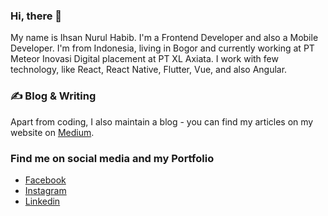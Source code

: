 ### Hi, there 👋

My name is Ihsan Nurul Habib. I'm a Frontend Developer and also a Mobile Developer. I'm from Indonesia, living in Bogor and currently working at PT Meteor Inovasi Digital placement at PT XL Axiata. I work with few technology, like React, React Native, Flutter, Vue, and also Angular.

### &#x270d; Blog & Writing

Apart from coding, I also maintain a blog - you can find my articles on my website on [Medium](https://medium.com/@ihsan.inh).

### Find me on social media and my Portfolio
* [Facebook](https://facebook.com/ihsan.n.habib/)
* [Instagram](https://www.instagram.com/ihsan_inh/)
* [Linkedin](https://www.linkedin.com/in/ihsaninh/)
